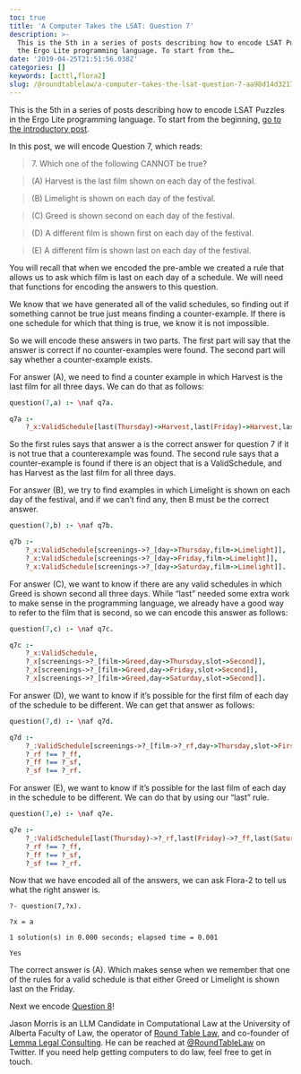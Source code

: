 ```yaml
---
toc: true
title: 'A Computer Takes the LSAT: Question 7'
description: >-
  This is the 5th in a series of posts describing how to encode LSAT Puzzles in
  the Ergo Lite programming language. To start from the…
date: '2019-04-25T21:51:56.038Z'
categories: []
keywords: [acttl,flora2]
slug: /@roundtablelaw/a-computer-takes-the-lsat-question-7-aa98d14d3217
---
```


This is the 5th in a series of posts describing how to encode LSAT Puzzles in the Ergo Lite programming language. To start from the beginning, [go to the introductory post](https://medium.com/@jason_90344/a-computer-takes-the-lsat-introduction-3a65fd8b982).

In this post, we will encode Question 7, which reads:

> 7\. Which one of the following CANNOT be true?

> (A) Harvest is the last film shown on each day of the festival.

> (B) Limelight is shown on each day of the festival.

> (C) Greed is shown second on each day of the festival.

> (D) A different film is shown first on each day of the festival.

> (E) A different film is shown last on each day of the festival.

You will recall that when we encoded the pre-amble we created a rule that allows us to ask which film is last on each day of a schedule. We will need that functions for encoding the answers to this question.

We know that we have generated all of the valid schedules, so finding out if something cannot be true just means finding a counter-example. If there is one schedule for which that thing is true, we know it is not impossible.

So we will encode these answers in two parts. The first part will say that the answer is correct if no counter-examples were found. The second part will say whether a counter-example exists.

For answer (A), we need to find a counter example in which Harvest is the last film for all three days. We can do that as follows:
```prolog
question(7,a) :- \naf q7a.

q7a :-  
    ?_x:ValidSchedule[last(Thursday)->Harvest,last(Friday)->Harvest,last(Saturday)->Harvest].
```
So the first rules says that answer a is the correct answer for question 7 if it is not true that a counterexample was found. The second rule says that a counter-example is found if there is an object that is a ValidSchedule, and has Harvest as the last film for all three days.

For answer (B), we try to find examples in which Limelight is shown on each day of the festival, and if we can’t find any, then B must be the correct answer.
```prolog
question(7,b) :- \naf q7b.

q7b :-  
    ?_x:ValidSchedule[screenings->?_[day->Thursday,film->Limelight]],  
    ?_x:ValidSchedule[screenings->?_[day->Friday,film->Limelight]],  
    ?_x:ValidSchedule[screenings->?_[day->Saturday,film->Limelight]].
```
For answer (C), we want to know if there are any valid schedules in which Greed is shown second all three days. While “last” needed some extra work to make sense in the programming language, we already have a good way to refer to the film that is second, so we can encode this answer as follows:
```prolog
question(7,c) :- \naf q7c.

q7c :-  
    ?_x:ValidSchedule,  
    ?_x[screenings->?_[film->Greed,day->Thursday,slot->Second]],  
    ?_x[screenings->?_[film->Greed,day->Friday,slot->Second]],  
    ?_x[screenings->?_[film->Greed,day->Saturday,slot->Second]].
```
For answer (D), we want to know if it’s possible for the first film of each day of the schedule to be different. We can get that answer as follows:
```prolog
question(7,d) :- \naf q7d.

q7d :-  
    ?_:ValidSchedule[screenings->?_[film->?_rf,day->Thursday,slot->First],screenings->?_[film->?_ff,day->Friday,slot->First],screenings->?_[film->?_sf,day->Saturday,slot->First]],  
    ?_rf !== ?_ff,  
    ?_ff !== ?_sf,  
    ?_sf !== ?_rf.
```
For answer (E), we want to know if it’s possible for the last film of each day in the schedule to be different. We can do that by using our “last” rule.
```prolog
question(7,e) :- \naf q7e.

q7e :-  
    ?_:ValidSchedule[last(Thursday)->?_rf,last(Friday)->?_ff,last(Saturday)->?_sf],  
    ?_rf !== ?_ff,  
    ?_ff !== ?_sf,  
    ?_sf !== ?_rf.
```
Now that we have encoded all of the answers, we can ask Flora-2 to tell us what the right answer is.
```text
?- question(7,?x).

?x = a

1 solution(s) in 0.000 seconds; elapsed time = 0.001

Yes
```
The correct answer is (A). Which makes sense when we remember that one of the rules for a valid schedule is that either Greed or Limelight is shown last on the Friday.

Next we encode [Question 8](https://medium.com/@jason_90344/a-computer-takes-the-lsat-question-8-bf39194443da)!

Jason Morris is an LLM Candidate in Computational Law at the University of Alberta Faculty of Law, the operator of [Round Table Law](https://www.roundtablelaw.ca), and co-founder of [Lemma Legal Consulting](https://www.lemmalegal.com). He can be reached at [@RoundTableLaw](https://www.twitter.com/RoundTableLaw) on Twitter. If you need help getting computers to do law, feel free to get in touch.